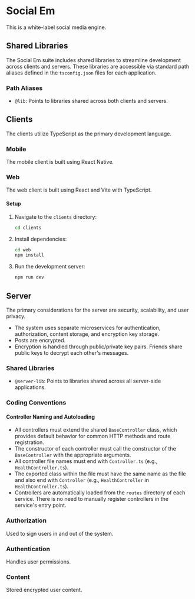 # Social Em
This is a white-label social media engine.

## Shared Libraries
The Social Em suite includes shared libraries to streamline development across clients and servers. These libraries are accessible via standard path aliases defined in the `tsconfig.json` files for each application.

### Path Aliases
- `@lib`: Points to libraries shared across both clients and servers.

## Clients
The clients utilize TypeScript as the primary development language.

### Mobile
The mobile client is built using React Native.

### Web
The web client is built using React and Vite with TypeScript.

#### Setup
1. Navigate to the `clients` directory:
   ```bash
   cd clients
   ```

2. Install dependencies:
   ```bash
   cd web
   npm install
   ```

3. Run the development server:
   ```bash
   npm run dev
   ```

## Server
The primary considerations for the server are security, scalability, and user privacy.

- The system uses separate microservices for authentication, authorization, content storage, and encryption key storage.
- Posts are encrypted.
- Encryption is handled through public/private key pairs. Friends share public keys to decrypt each other's messages.

### Shared Libraries
- `@server-lib`: Points to libraries shared across all server-side applications.

### Coding Conventions

#### Controller Naming and Autoloading
- All controllers must extend the shared `BaseController` class, which provides default behavior for common HTTP methods and route registration.
- The constructor of each controller must call the constructor of the `BaseController` with the appropriate arguments.
- All controller file names must end with `Controller.ts` (e.g., `HealthController.ts`).
- The exported class within the file must have the same name as the file and also end with `Controller` (e.g., `HealthController` in `HealthController.ts`).
- Controllers are automatically loaded from the `routes` directory of each service. There is no need to manually register controllers in the service's entry point.

### Authorization
Used to sign users in and out of the system.

### Authentication
Handles user permissions.

### Content
Stored encrypted user content.  